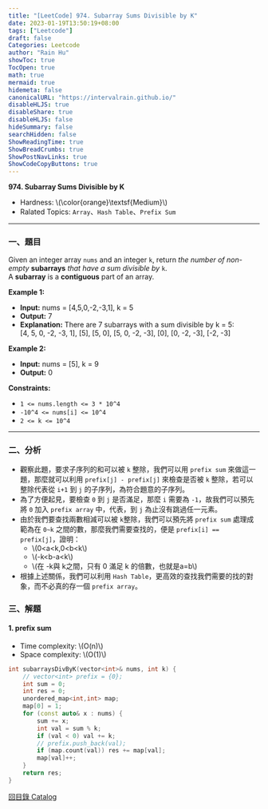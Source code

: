 ```yaml
---
title: "[LeetCode] 974. Subarray Sums Divisible by K"
date: 2023-01-19T13:50:19+08:00
tags: ["Leetcode"]
draft: false
Categories: Leetcode
author: "Rain Hu"
showToc: true
TocOpen: true
math: true
mermaid: true
hidemeta: false
canonicalURL: "https://intervalrain.github.io/"
disableHLJS: true
disableShare: true
disableHLJS: false
hideSummary: false
searchHidden: false
ShowReadingTime: true
ShowBreadCrumbs: true
ShowPostNavLinks: true
ShowCodeCopyButtons: true
---
```

**974. Subarray Sums Divisible by K**
+ Hardness: \\(\color{orange}\textsf{Medium}\\)
+ Ralated Topics: `Array`、`Hash Table`、`Prefix Sum`
---
### 一、題目
Given an integer array `nums` and an integer `k`, return *the number of non-empty* **subarrays** *that have a sum divisible by* `k`.  
A **subarray** is a **contiguous** part of an array.

**Example 1:**  
+ **Input:** nums = [4,5,0,-2,-3,1], k = 5
+ **Output:** 7
+ **Explanation:** There are 7 subarrays with a sum divisible by k = 5:  
[4, 5, 0, -2, -3, 1], [5], [5, 0], [5, 0, -2, -3], [0], [0, -2, -3], [-2, -3]

**Example 2:**
+ **Input:** nums = [5], k = 9
+ **Output:** 0

**Constraints:**
+ `1 <= nums.length <= 3 * 10^4`
+ `-10^4 <= nums[i] <= 10^4`
+ `2 <= k <= 10^4`

---

### 二、分析
+ 觀察此題，要求子序列的和可以被 `k` 整除，我們可以用 `prefix sum` 來做這一題，那麼就可以利用 `prefix[j] - prefix[j]` 來檢查是否被 `k` 整除，若可以整除代表從 `i+1` 到 `j` 的子序列，為符合題意的子序列。
+ 為了方便起見，要檢查 `0` 到 `j` 是否滿足，那麼 `i` 需要為 `-1`，故我們可以預先將 `0` 加入 `prefix array` 中，代表，到 `j` 為止沒有跳過任一元素。
+ 由於我們要查找兩數相減可以被 `k`整除，我們可以預先將 `prefix sum` 處理成範為在 `0~k` 之間的數，那麼我們需要查找的，便是 `prefix[i] == prefix[j]`，證明：  
    + \\(0<a<k,0<b<k\\)
    + \\(-k<b-a<k\\)
    + \\(在 -k與 k之間，只有 0 滿足 k 的倍數，也就是a=b\\)
+ 根據上述關係，我們可以利用 `Hash Table`，更高效的查找我們需要的找的對象，而不必真的存一個 `prefix array`。


### 三、解題
#### 1. prefix sum
+ Time complexity: \\(O(n)\\)
+ Space complexity: \\(O(1)\\)
```C++
int subarraysDivByK(vector<int>& nums, int k) {
    // vector<int> prefix = {0};
    int sum = 0;
    int res = 0;
    unordered_map<int,int> map;
    map[0] = 1;
    for (const auto& x : nums) {
        sum += x;
        int val = sum % k;
        if (val < 0) val += k;
        // prefix.push_back(val);
        if (map.count(val)) res += map[val];
        map[val]++;
    }
    return res;
}
```
[回目錄 Catalog](/leetcode)